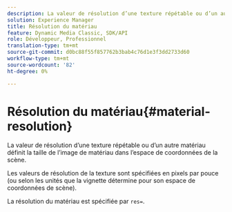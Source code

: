 ```yaml
---
description: La valeur de résolution d’une texture répétable ou d’un autre matériau définit la taille de l’image de matériau dans l’espace de coordonnées de la scène.
solution: Experience Manager
title: Résolution du matériau
feature: Dynamic Media Classic, SDK/API
role: Développeur, Professionnel
translation-type: tm+mt
source-git-commit: d0bc88f55f857762b3bab4c76d1e3f3dd2733d60
workflow-type: tm+mt
source-wordcount: '82'
ht-degree: 0%

---
```



# Résolution du matériau{#material-resolution}

La valeur de résolution d’une texture répétable ou d’un autre matériau définit la taille de l’image de matériau dans l’espace de coordonnées de la scène.

Les valeurs de résolution de la texture sont spécifiées en pixels par pouce (ou selon les unités que la vignette détermine pour son espace de coordonnées de scène).

La résolution du matériau est spécifiée par `res=`.

